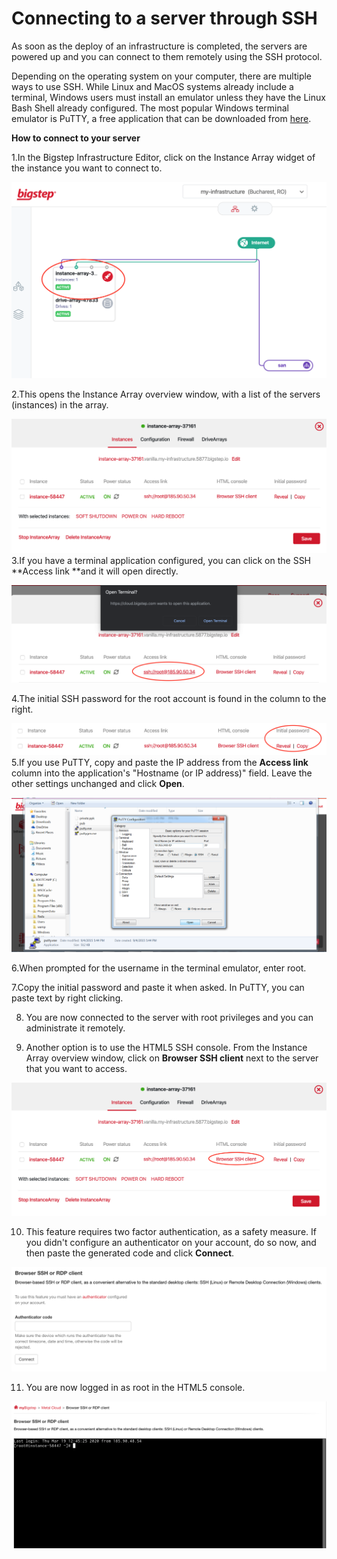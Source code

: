 # Connecting to a server through SSH
As soon as the deploy of an infrastructure is completed, the servers are powered up and you can connect to them remotely using the SSH protocol.

 Depending on the operating system on your computer, there are multiple ways to use SSH. While Linux and MacOS systems already include a terminal, Windows users must install an emulator unless they have the Linux Bash Shell already configured. The most popular Windows terminal emulator is PuTTY, a free application that can be downloaded from [here](https://www.putty.org/).

 **How to connect to your server**

 1.In the Bigstep Infrastructure Editor, click on the Instance Array widget of the instance you want to connect to.  
  
![](/assets/guides/connecting_to_a_server_through_ssh_1.png)

 2.This opens the Instance Array overview window, with a list of the servers (instances) in the array.  
  
![](/assets/guides/connecting_to_a_server_through_ssh_2.png)  
3.If you have a terminal application configured, you can click on the SSH **Access link **and it will open directly.   
  
![](/assets/guides/connecting_to_a_server_through_ssh_3.png)

 4.The initial SSH password for the root account is found in the column to the right.  
  
![](/assets/guides/connecting_to_a_server_through_ssh_4.png)  
5.If you use PuTTY, copy and paste the IP address from the **Access link** column into the application's "Hostname (or IP address)" field. Leave the other settings unchanged and click **Open**.  
  
![](/assets/guides/connecting_to_a_server_through_ssh_5.png)  
  
6.When prompted for the username in the terminal emulator, enter root.  
  
7.Copy the initial password and paste it when asked. In PuTTY, you can paste text by right clicking.  
  
8. You are now connected to the server with root privileges and you can administrate it remotely.

 9. Another option is to use the HTML5 SSH console. From the Instance Array overview window, click on **Browser SSH client** next to the server that you want to access.  
  
![](/assets/guides/connecting_to_a_server_through_ssh_6.png)

 10. This feature requires two factor authentication, as a safety measure. If you didn't configure an authenticator on your account, do so now, and then paste the generated code and click **Connect**.

 ![](/assets/guides/connecting_to_a_server_through_ssh_7.png)

 11. You are now logged in as root in the HTML5 console.

 ![](/assets/guides/connecting_to_a_server_through_ssh_8.png)

